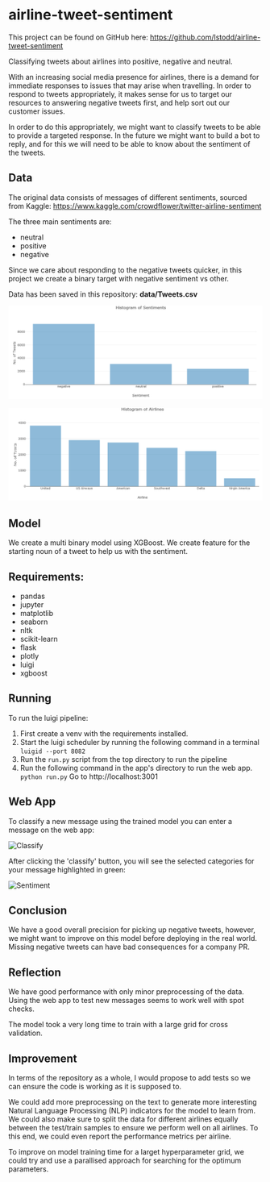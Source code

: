 # airline-tweet-sentiment

This project can be found on GitHub here:
https://github.com/lstodd/airline-tweet-sentiment

Classifying tweets about airlines into positive, negative and neutral. 

With an increasing social media presence for airlines, there is a demand for immediate responses to issues that may 
arise when travelling. In order to respond to tweets appropriately, it makes sense for us to target our resources to
 answering negative tweets first, and help sort out our customer issues. 

In order to do this appropriately, we might want to classify tweets to be able to provide a targeted response. In the 
future we might want to build a bot to reply, and for this we will need to be able to know about the sentiment of the tweets.

## Data

The original data consists of messages of different sentiments, sourced from Kaggle:
https://www.kaggle.com/crowdflower/twitter-airline-sentiment

The three main sentiments are:
* neutral
* positive
* negative

Since we care about responding to the negative tweets quicker, in this project we create a binary target with negative 
sentiment vs other. 

Data has been saved in this repository:
**data/Tweets.csv**

![Classify](/app/screenshots/sentiment_histogram.PNG)

![Classify](/app/screenshots/airline_histogram.PNG)

## Model

We create a multi binary model using XGBoost. We create feature for the starting noun of a tweet to help us with the sentiment. 

## Requirements:
* pandas
* jupyter
* matplotlib
* seaborn
* nltk
* scikit-learn
* flask
* plotly
* luigi
* xgboost

## Running

To run the luigi pipeline:

1. First create a venv with the requirements installed.
1. Start the luigi scheduler by running the following command in a terminal
    ```luigid --port 8082```
1. Run the ```run.py``` script from the top directory to run the pipeline
1. Run the following command in the app's directory to run the web app. 
```python run.py```
   Go to http://localhost:3001

## Web App

To classify a new message using the trained model you can enter a message on the web app:

![Classify](/app/screenshots/classify_tweet.PNG)

After clicking the 'classify' button, you will see the selected categories for your message highlighted in green:

![Sentiment](/app/screenshots/highlighted_sentiment.PNG)

## Conclusion
We have a good overall precision for picking up negative tweets, however, we might want to improve on this model before
deploying in the real world. Missing negative tweets can have bad consequences for a company PR. 

## Reflection
We have good performance with only minor preprocessing of the data. Using the web app to test new messages seems to 
work well with spot checks. 

The model took a very long time to train with a large grid for cross validation. 

## Improvement
In terms of the repository as a whole, I would propose to add tests so we can ensure the code is working as it is 
supposed to. 

We could add more preprocessing on the text to generate more interesting Natural Language Processing (NLP) indicators 
for the model to learn from. We could also make sure to split the data for different airlines equally between the 
test/train samples to ensure we perform well on all airlines. To this end, we could even report the performance metrics 
per airline. 

To improve on model training time for a larget hyperparameter grid, we could try and use a parallised approach for
 searching for the optimum parameters. 
